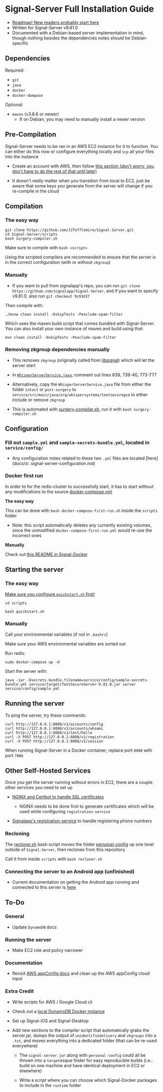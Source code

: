 # Signal-Server Full Installation Guide

- [Roadmap! New readers probably start here](https://github.com/JJTofflemire/Signal-Docker)
- Written for Signal-Server v9.81.0
- Documented with a Debian-based server implementation in mind, though nothing besides the dependencies notes should be Debian-specific

## Dependencies

Required:
- `git`
- `java`
- `docker`
- `docker-dompose`

Optional:
- `maven` (v3.8.6 or newer)
  - If on Debian, you may need to manually install a newer version

## Pre-Compilation

Signal-Server needs to be ran in an AWS EC2 instance for it to function. You can either do this now or configure everything locally and `scp` all your files into the instance

- Create an account with AWS, then follow [this section (don't worry, you don't have to do the rest of that until later)](docs/signal-server-configuration.md#aws-ec2)

- It doesn't really matter when you transition from local to EC2, just be aware that some keys you generate from the server will change if you re-compile in the cloud

## Compilation

### The easy way

```
git clone https://github.com/JJTofflemire/Signal-Server.git
cd Signal-Server/scripts
bash surgery-compiler.sh
```

Make sure to compile with `bash <script>`

Using the scripted compilers are recommended to ensure that the server is in the correct configuration (with or without `zkgroup`)

### Manually

- If you want to pull from signalapp's repo, you can run `git clone https://github.com/signalapp/Signal-Server`, and if you want to specify v9.81.0, also run `git checkout 9c93d37`

Then compile with:

```
./mvnw clean install -DskipTests -Pexclude-spam-filter
```

Which uses the maven build script that comes bundled with Signal-Server. You can also install your own instance of maven and build using that:

```
mvn clean install -DskipTests -Pexclude-spam-filter
```

### Removing zkgroup dependencies manually

- This removes `zkgroup` (originally called from [libsignal](https://github.com/signalapp/libsignal)) which will let the server start

- In [`WhisperServerService.java`](service/src/main/java/org/whispersystems/textsecuregcm/WhisperServerService.java), comment out lines 639, 739-40, 773-777

- Alternatively, copy the `WhisperServerService.java` file from either the folder `intact` or `post-surgery` to `service/src/main/java/org/whispersystems/textsecuregcm` to either include or remove `zkgroup`

- This is automated with [surgery-compiler.sh](scripts/surgery-compiler.sh), run it with `bash surgery-compiler.sh`

## Configuration

### Fill out `sample.yml` and `sample-secrets-bundle.yml`, located in `service/config/`

- Any configuration notes related to these two `.yml` files are located [here](docs/si .signal-server-configuration.md)

### Docker first run

In order to for the redis-cluster to successfully start, it has to start without any modifications to the source [docker-compose.yml](https://github.com/bitnami/containers/blob/main/bitnami/redis-cluster/docker-compose.yml)

**The easy way**

This can be done with `bash docker-compose-first-run.sh` inside the `scripts` folder

- Note: this script automatically deletes any currently existing volumes, since the unmodified `docker-compose-first-run.yml` would re-use the incorrect ones

**Manually**

Check out [this README in Signal-Docker](https://github.com/JJTofflemire/Signal-Docker/tree/main/redis-cluster)

## Starting the server

### The easy way

[Make sure you configure `quickstart.sh` first!](docs/signal-server-configuration.md#configuring-for-quickstartsh)

```
cd scripts

bash quickstart.sh
```

### Manually

Call your environmental variables (if not in `.bashrc`)

Make sure your AWS environmental variables are sorted out

Run redis:

```
sudo docker-compose up -d
```

Start the server with:

``` 
java -jar -Dsecrets.bundle.filename=service/config/sample-secrets-bundle.yml service/target/TextSecureServer-9.81.0.jar server service/config/sample.yml
```

## Running the server

To ping the server, try these commands:

```
curl http://127.0.0.1:8080/v1/accounts/config
curl http://127.0.0.1:8080/v1/accounts/whoami
curl http://127.0.0.1:8080/v1/test/hello
curl -X POST http://127.0.0.1:8080/v1/registration
curl -X POST http://127.0.0.1:8080/v1/session
```

When running Signal-Server in a Docker container, replace port `8080` with port `7006`

## Other Self-Hosted Services

Once you get the server running without errors in EC2, there are a couple other services you need to set up

- [NGINX and Certbot to handle SSL certificates](https://github.com/JJTofflemire/Signal-Docker/tree/main/nginx-certbot)

  - NGINX needs to be done first to generate certificates which will be used while configuring `registration-service`

- [Signalapp's registration-service](https://github.com/JJTofflemire/Signal-Docker/tree/main/registration-service) to handle registering phone numbers

### Recloning

The [recloner.sh](scripts/recloner.sh) bash script moves the folder [personal-config](personal-config) up one level outside of `Signal-Server`, then reclones from this repository

Call it from inside `scripts` with `bash recloner.sh`

### Connecting the server to an Android app (unfinished)

- Current documentation on getting the Android app running and connected to this server is [here](https://github.com/JJTofflemire/Signal-Android)

## To-Do

### General

- Update `DynamoDB` docs

### Running the server

- Make EC2 role and policy narrower

### Documentation

- Revisit [AWS appConfig docs](docs/signal-server-configuration.md#aws-appconfig) and clean up the AWS appConfig cloud input

### Extra Credit

- Write scripts for AWS / Google Cloud cli

- Check out a [local DynamoDB Docker instance](https://github.com/madeindra/signal-setup-guide/blob/master/signal-server-5.xx/docker-compose.yml)

- Set up Signal-iOS and Signal-Desktop

- Add new sections to the compiler script that automatically grabs the server.jar, dumps the output of `unidentifiedelivery` and `zkgroups` into a `.txt`, and moves everything into a dedicated folder (that can be re-used everywhere)
  
  - The `signal-server.jar` along with `personal-config` could all be thrown into a `target`esque folder for easy reproducible builds (i.e.: build on one machine and have identical deployment in EC2 or elsewhere)
  
  - Write a script where you can choose which Signal-Docker packages to include in the `runtime` folder
